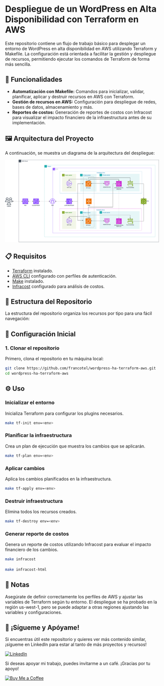 # Despliegue de un WordPress en Alta Disponibilidad con Terraform en AWS

Este repositorio contiene un flujo de trabajo básico para desplegar un entorno de WordPress en alta disponibilidad en AWS utilizando Terraform y Makefile. La configuración está orientada a facilitar la gestión y despliegue de recursos, permitiendo ejecutar los comandos de Terraform de forma más sencilla.

## 🚀 Funcionalidades

- **Automatización con Makefile:** Comandos para inicializar, validar, planificar, aplicar y destruir recursos en AWS con Terraform.
- **Gestión de recursos en AWS:** Configuración para despliegue de redes, bases de datos, almacenamiento y más.
- **Reportes de costos:** Generación de reportes de costos con Infracost para visualizar el impacto financiero de la infraestructura antes de su implementación.

## 🖼️ Arquitectura del Proyecto

A continuación, se muestra un diagrama de la arquitectura del despliegue:

![Arquitectura](images/wordpress-aws.drawio.png)

## 📋 Requisitos

- [Terraform](https://www.terraform.io/downloads.html) instalado.
- [AWS CLI](https://aws.amazon.com/cli/) configurado con perfiles de autenticación.
- [Make](https://www.gnu.org/software/make/) instalado.
- [Infracost](https://www.infracost.io/docs/) configurado para análisis de costos.

## 📂 Estructura del Repositorio

La estructura del repositorio organiza los recursos por tipo para una fácil navegación:


## 🔧 Configuración Inicial

### 1. Clonar el repositorio

Primero, clona el repositorio en tu máquina local:

```bash
git clone https://github.com/francotel/wordpress-ha-terraform-aws.git
cd wordpress-ha-terraform-aws
```

## ⚙️ Uso

### Inicializar el entorno
Inicializa Terraform para configurar los plugins necesarios.

```bash
make tf-init env=<env>
```

### Planificar la infraestructura
Crea un plan de ejecución que muestra los cambios que se aplicarán.

```bash
make tf-plan env=<env>
```

### Aplicar cambios
Aplica los cambios planificados en la infraestructura.

```bash
make tf-apply env=<env>
```

### Destruir infraestructura
Elimina todos los recursos creados.

```bash
make tf-destroy env=<env>
```

### Generar reporte de costos
Genera un reporte de costos utilizando Infracost para evaluar el impacto financiero de los cambios.

```bash
make infracost

make infracost-html
```

## 📝 Notas
Asegúrate de definir correctamente los perfiles de AWS y ajustar las variables de Terraform según tu entorno.
El despliegue se ha probado en la región us-west-1, pero se puede adaptar a otras regiones ajustando las variables y configuraciones.

## 📢 ¡Sígueme y Apóyame!

Si encuentras útil este repositorio y quieres ver más contenido similar, ¡sígueme en LinkedIn para estar al tanto de más proyectos y recursos!

[![LinkedIn](https://img.shields.io/badge/LinkedIn-Franco%20Navarro-blue)](https://www.linkedin.com/in/franconavarro/)

Si deseas apoyar mi trabajo, puedes invitarme a un café. ¡Gracias por tu apoyo!

[![Buy Me a Coffee](https://img.shields.io/badge/Buy%20Me%20a%20Coffee-Apóyame-FFDD00?style=flat&logo=buy-me-a-coffee&logoColor=black)](https://buymeacoffee.com/francotel)
